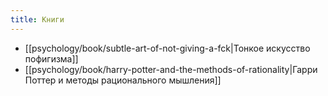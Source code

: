 ```yaml
---
title: Книги
---
```

- [[psychology/book/subtle-art-of-not-giving-a-fck|Тонкое искусство пофигизма]]
- [[psychology/book/harry-potter-and-the-methods-of-rationality|Гарри Поттер и методы рационального мышления]]